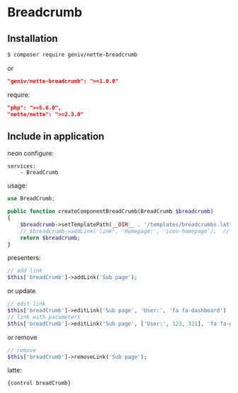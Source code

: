 Breadcrumb
==========

Installation
------------

```sh
$ composer require geniv/nette-breadcrumb
```
or
```json
"geniv/nette-breadcrumb": ">=1.0.0"
```

require:
```json
"php": ">=5.6.0",
"nette/nette": ">=2.3.0"
```

Include in application
----------------------

neon configure:
```neon
services:
    - BreadCrumb
```

usage:
```php
use BreadCrumb;

public function createComponentBreadCrumb(BreadCrumb $breadcrumb)
{
    $breadcrumb->setTemplatePath(__DIR__ . '/templates/breadcrumbs.latte');
    // $breadcrumb->addLink('link', 'Homepage:', 'icon-homepage');  // default breadcrumb
    return $breadcrumb;
}
```

presenters:
```php
// add link
$this['breadCrumb']->addLink('Sub page');
```
or update
```php
// edit link
$this['breadCrumb']->editLink('Sub page', 'User:', 'fa fa-dashboard')
// link with parameters
$this['breadCrumb']->editLink('Sub page', ['User:', 123, 321], 'fa fa-dashboard')
```
or remove
```php
// remove
$this['breadCrumb']->removeLink('Sub page');
```

latte:
```latte
{control breadCrumb}
```
